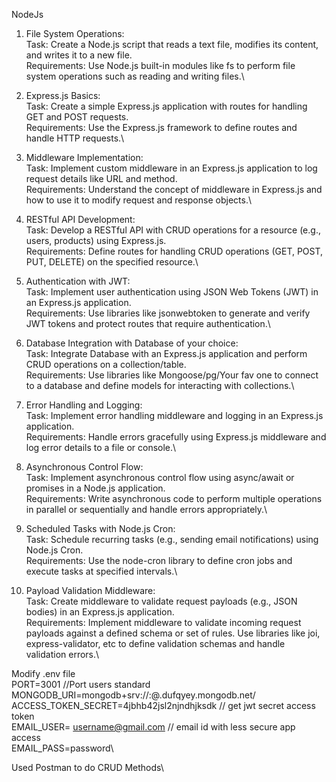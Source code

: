 NodeJs
1. File System Operations:\
Task: Create a Node.js script that reads a text file, modifies its content, and writes it to a new file.\
Requirements: Use Node.js built-in modules like fs to perform file system operations such as reading and writing files.\

2. Express.js Basics:\
Task: Create a simple Express.js application with routes for handling GET and POST requests.\
Requirements: Use the Express.js framework to define routes and handle HTTP requests.\

3. Middleware Implementation:\
Task: Implement custom middleware in an Express.js application to log request details like URL and method.\
Requirements: Understand the concept of middleware in Express.js and how to use it to modify request and response objects.\

4. RESTful API Development:\
Task: Develop a RESTful API with CRUD operations for a resource (e.g., users, products) using Express.js.\
Requirements: Define routes for handling CRUD operations (GET, POST, PUT, DELETE) on the specified resource.\

5. Authentication with JWT:\
Task: Implement user authentication using JSON Web Tokens (JWT) in an Express.js application.\
Requirements: Use libraries like jsonwebtoken to generate and verify JWT tokens and protect routes that require authentication.\

6. Database Integration with Database of your choice:\
Task: Integrate Database with an Express.js application and perform CRUD operations on a collection/table.\
Requirements: Use libraries like Mongoose/pg/Your fav one to connect to a database and define models for interacting with collections.\

7. Error Handling and Logging:\
Task: Implement error handling middleware and logging in an Express.js application.\
Requirements: Handle errors gracefully using Express.js middleware and log error details to a file or console.\

 8. Asynchronous Control Flow:\
Task: Implement asynchronous control flow using async/await or promises in a Node.js application.\
Requirements: Write asynchronous code to perform multiple operations in parallel or sequentially and handle errors appropriately.\

9. Scheduled Tasks with Node.js Cron:\
Task: Schedule recurring tasks (e.g., sending email notifications) using Node.js Cron.\
Requirements: Use the node-cron library to define cron jobs and execute tasks at specified intervals.\

10. Payload Validation Middleware:\
Task: Create middleware to validate request payloads (e.g., JSON bodies) in an Express.js application.\
Requirements: Implement middleware to validate incoming request payloads against a defined schema or set of rules. Use libraries like joi, express-validator, etc to define validation schemas and handle validation errors.\


Modify .env file\
PORT=3001 //Port users standard\
MONGODB_URI=mongodb+srv://<username>:<password>@<mongodbname>.dufqyey.mongodb.net/\
ACCESS_TOKEN_SECRET=4jbhb42jsl2njndhjksdk  // get jwt secret access token\
EMAIL_USER= username@gmail.com // email id with less secure app access\
EMAIL_PASS=password\


Used Postman to do CRUD Methods\
